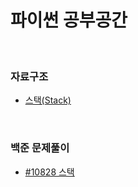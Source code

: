 # 파이썬 공부공간


&nbsp; 


### 자료구조
- [스택(Stack)](https://velog.io/@gerorbit/%EC%9E%90%EB%A3%8C%EA%B5%AC%EC%A1%B0-%ED%8C%8C%EC%9D%B4%EC%8D%AC-%EC%8A%A4%ED%83%9DStack)


&nbsp; 


### 백준 문제풀이
- [#10828 스택](https://velog.io/@gerorbit/%EC%9E%90%EB%A3%8C%EA%B5%AC%EC%A1%B0-%ED%8C%8C%EC%9D%B4%EC%8D%AC-%EC%8A%A4%ED%83%9DStack)



&nbsp; 
